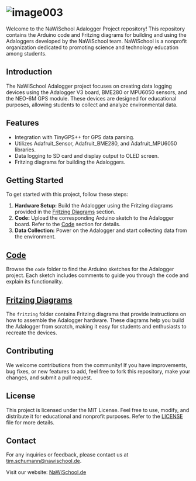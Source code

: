 # ![image003](https://github.com/T-N-S/NaWiSchool/assets/66968256/146b9d94-1547-4fd5-a564-3c854398f0c2)

Welcome to the NaWiSchool Adalogger Project repository! This repository contains the Arduino code and Fritzing diagrams for building and using the Adaloggers developed by the NaWiSchool team. NaWiSchool is a nonprofit organization dedicated to promoting science and technology education among students.

## Introduction

The NaWiSchool Adalogger project focuses on creating data logging devices using the Adalogger V3 board, BME280 or MPU6050 sensors, and the NEO-6M GPS module. These devices are designed for educational purposes, allowing students to collect and analyze environmental data.

## Features

- Integration with TinyGPS++ for GPS data parsing.
- Utilizes Adafruit_Sensor, Adafruit_BME280, and Adafruit_MPU6050 libraries.
- Data logging to SD card and display output to OLED screen.
- Fritzing diagrams for building the Adaloggers.

## Getting Started

To get started with this project, follow these steps:

1. **Hardware Setup:** Build the Adalogger using the Fritzing diagrams provided in the [Fritzing Diagrams](#fritzing-diagrams) section.
2. **Code:** Upload the corresponding Arduino sketch to the Adalogger board. Refer to the [Code](#code) section for details.
3. **Data Collection:** Power on the Adalogger and start collecting data from the environment.

## [Code](code/)

Browse the `code` folder to find the Arduino sketches for the Adalogger project. Each sketch includes comments to guide you through the code and explain its functionality.

## [Fritzing Diagrams](/fritzing)

The `fritzing` folder contains Fritzing diagrams that provide instructions on how to assemble the Adalogger hardware. These diagrams help you build the Adalogger from scratch, making it easy for students and enthusiasts to recreate the devices.

## Contributing

We welcome contributions from the community! If you have improvements, bug fixes, or new features to add, feel free to fork this repository, make your changes, and submit a pull request.

## License

This project is licensed under the MIT License. Feel free to use, modify, and distribute it for educational and nonprofit purposes. Refer to the [LICENSE](LICENSE) file for more details.

## Contact

For any inquiries or feedback, please contact us at [tim.schumann@nawischool.de](mailto:tim.schumann@nawischool.de).

Visit our website: [NaWiSchool.de](https://www.nawischool.de/)
